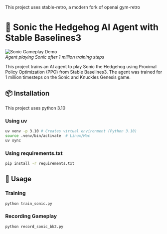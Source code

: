 This project uses stable-retro, a modern fork of openai gym-retro

# 🦔 Sonic the Hedgehog AI Agent with Stable Baselines3

![Sonic Gameplay Demo](gameplay.gif)  
_Agent playing Sonic after 1 million training steps_

This project trains an AI agent to play Sonic the Hedgehog using Proximal Policy Optimization (PPO) from Stable Baselines3. The agent was trained for 1 million timesteps on the Sonic and Knuckles Genesis game.

## 📦 Installation

This project uses python 3.10

### Using uv

```bash
uv venv -p 3.10 # Creates virtual environment (Python 3.10)
source .venv/bin/activate  # Linux/Mac
uv sync
```

### Using requirements.txt

```bash
pip install -r requirements.txt
```

## 🚀 Usage

### Training

```bash
python train_sonic.py
```

### Recording Gameplay

```bash
python record_sonic_bk2.py
```
